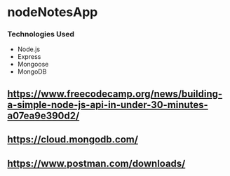 # nodeNotesApp
### Technologies Used 
- Node.js
- Express
- Mongoose
- MongoDB

## https://www.freecodecamp.org/news/building-a-simple-node-js-api-in-under-30-minutes-a07ea9e390d2/

## https://cloud.mongodb.com/

## https://www.postman.com/downloads/
